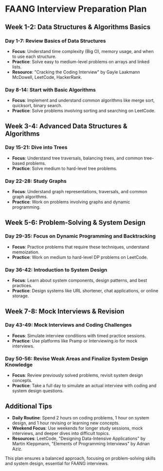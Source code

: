 
# FAANG Interview Preparation Plan

## Week 1-2: Data Structures & Algorithms Basics
### Day 1-7: Review Basics of Data Structures
- **Focus**: Understand time complexity (Big O), memory usage, and when to use each structure.
- **Practice**: Solve easy to medium-level problems on arrays and linked lists.
- **Resource**: "Cracking the Coding Interview" by Gayle Laakmann McDowell, LeetCode, HackerRank.

### Day 8-14: Start with Basic Algorithms
- **Focus**: Implement and understand common algorithms like merge sort, quicksort, binary search.
- **Practice**: Solve problems involving sorting and searching on LeetCode.

## Week 3-4: Advanced Data Structures & Algorithms
### Day 15-21: Dive into Trees
- **Focus**: Understand tree traversals, balancing trees, and common tree-based problems.
- **Practice**: Solve medium to hard-level tree problems.

### Day 22-28: Study Graphs
- **Focus**: Understand graph representations, traversals, and common graph algorithms.
- **Practice**: Work on problems involving graphs and dynamic programming.

## Week 5-6: Problem-Solving & System Design
### Day 29-35: Focus on Dynamic Programming and Backtracking
- **Focus**: Practice problems that require these techniques, understand memoization.
- **Practice**: Work on medium to hard-level DP problems on LeetCode.

### Day 36-42: Introduction to System Design
- **Focus**: Learn about system components, design patterns, and best practices.
- **Practice**: Design systems like URL shortener, chat applications, or online storage.

## Week 7-8: Mock Interviews & Revision
### Day 43-49: Mock Interviews and Coding Challenges
- **Focus**: Simulate interview conditions with timed practice sessions.
- **Practice**: Use platforms like Pramp or Interviewing.io for mock interviews.

### Day 50-56: Revise Weak Areas and Finalize System Design Knowledge
- **Focus**: Review previously solved problems, revisit system design concepts.
- **Practice**: Take a full day to simulate an actual interview with coding and system design questions.

## Additional Tips
- **Daily Routine**: Spend 2 hours on coding problems, 1 hour on system design, and 1 hour revising or learning new concepts.
- **Weekend Focus**: Use weekends for longer study sessions, mock interviews, and deeper dives into difficult topics.
- **Resources**: LeetCode, "Designing Data-Intensive Applications" by Martin Kleppmann, "Elements of Programming Interviews" by Adnan Aziz.

This plan ensures a balanced approach, focusing on problem-solving skills and system design, essential for FAANG interviews.
